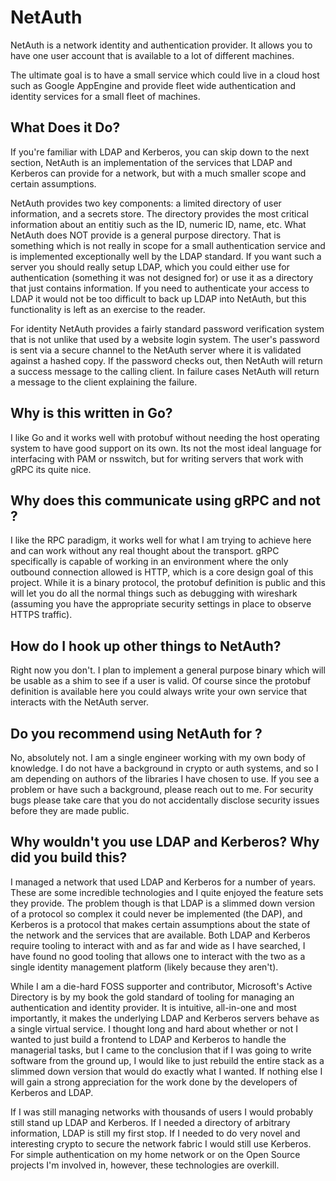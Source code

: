 NetAuth
=======
NetAuth is a network identity and authentication provider.  It allows
you to have one user account that is available to a lot of different
machines.

The ultimate goal is to have a small service which could live in a
cloud host such as Google AppEngine and provide fleet wide
authentication and identity services for a small fleet of machines.

What Does it Do?
----------------

If you're familiar with LDAP and Kerberos, you can skip down to the
next section, NetAuth is an implementation of the services that LDAP
and Kerberos can provide for a network, but with a much smaller scope
and certain assumptions.

NetAuth provides two key components: a limited directory of user
information, and a secrets store.  The directory provides the most
critical information about an entitiy such as the ID, numeric ID,
name, etc.  What NetAuth does NOT provide is a general purpose
directory.  That is something which is not really in scope for a small
authentication service and is implemented exceptionally well by the
LDAP standard.  If you want such a server you should really setup
LDAP, which you could either use for authentication (something it was
not designed for) or use it as a directory that just contains
information.  If you need to authenticate your access to LDAP it would
not be too difficult to back up LDAP into NetAuth, but this
functionality is left as an exercise to the reader.

For identity NetAuth provides a fairly standard password verification
system that is not unlike that used by a website login system.  The
user's password is sent via a secure channel to the NetAuth server
where it is validated against a hashed copy.  If the password checks
out, then NetAuth will return a success message to the calling client.
In failure cases NetAuth will return a message to the client
explaining the failure.

Why is this written in Go?
--------------------------

I like Go and it works well with protobuf without needing the host
operating system to have good support on its own.  Its not the most
ideal language for interfacing with PAM or nsswitch, but for writing
servers that work with gRPC its quite nice.

Why does this communicate using gRPC and not <protocol>?
--------------------------------------------------------

I like the RPC paradigm, it works well for what I am trying to achieve
here and can work without any real thought about the transport.  gRPC
specifically is capable of working in an environment where the only
outbound connection allowed is HTTP, which is a core design goal of
this project.  While it is a binary protocol, the protobuf definition
is public and this will let you do all the normal things such as
debugging with wireshark (assuming you have the appropriate security
settings in place to observe HTTPS traffic).

How do I hook up other things to NetAuth?
-----------------------------------------

Right now you don't.  I plan to implement a general purpose binary
which will be usable as a shim to see if a user is valid.  Of course
since the protobuf definition is available here you could always write
your own service that interacts with the NetAuth server.

Do you recommend using NetAuth for <super important thing>?
-----------------------------------------------------------

No, absolutely not.  I am a single engineer working with my own body
of knowledge.  I do not have a background in crypto or auth systems,
and so I am depending on authors of the libraries I have chosen to
use.  If you see a problem or have such a background, please reach out
to me.  For security bugs please take care that you do not
accidentally disclose security issues before they are made public.

Why wouldn't you use LDAP and Kerberos?  Why did you build this?
----------------------------------------------------------------

I managed a network that used LDAP and Kerberos for a number of years.
These are some incredible technologies and I quite enjoyed the feature
sets they provide.  The problem though is that LDAP is a slimmed down
version of a protocol so complex it could never be implemented (the
DAP), and Kerberos is a protocol that makes certain assumptions about
the state of the network and the services that are available.  Both
LDAP and Kerberos require tooling to interact with and as far and wide
as I have searched, I have found no good tooling that allows one to
interact with the two as a single identity management platform (likely
because they aren't).

While I am a die-hard FOSS supporter and contributor, Microsoft's
Active Directory is by my book the gold standard of tooling for
managing an authentication and identity provider.  It is intuitive,
all-in-one and most importantly, it makes the underlying LDAP and
Kerberos servers behave as a single virtual service.  I thought long
and hard about whether or not I wanted to just build a frontend to
LDAP and Kerberos to handle the managerial tasks, but I came to the
conclusion that if I was going to write software from the ground up, I
would like to just rebuild the entire stack as a slimmed down version
that would do exactly what I wanted.  If nothing else I will gain a
strong appreciation for the work done by the developers of Kerberos
and LDAP.

If I was still managing networks with thousands of users I would
probably still stand up LDAP and Kerberos.  If I needed a directory of
arbitrary information, LDAP is still my first stop.  If I needed to do
very novel and interesting crypto to secure the network fabric I would
still use Kerberos.  For simple authentication on my home network or
on the Open Source projects I'm involved in, however, these
technologies are overkill.
